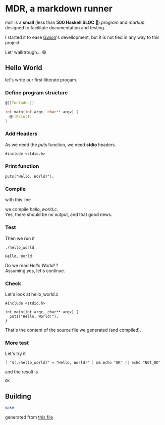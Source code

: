 # MDR, a markdown runner

mdr is a **small** (less than **500 Haskell SLOC** :champagne:) *program* and *markup*
designed to facilitate documentation and testing.  

I started it to ease [Gwion](https://github.com/fennecdjay/gwion)'s devellopment,
but it is not tied in any way to this project.  

Let' walktrough... :smile:
## Hello World
let's write our first litterate progam.

### Define program structure
``` hello_world.c .c
@[[Includes]]

int main(int argc, char** argv) {
  @[[Print]]
}
```


### Add Headers
As we need the *puts* function, we need **stdio** headers.

``` Includes .c  
#include <stdio.h>
```


### Print function
``` Print .c
puts("Hello, World!");
```



### Compile
with this line 

we compile *hello_world.c*.  
Yes, there should be no output, and that good news.
### Test

Then we run it
```
./hello_world
```  

```
Hello, World!
```  

Do we read *Hello World!* ?  
Assuming yes, let's continue.

### Check
Let's look at hello_world.c
```
#include <stdio.h>

int main(int argc, char** argv) {
  puts("Hello, World!");
}
```
That's the content of the source file we generated (and compiled).

### More test
Let's try it
```
[ "$(./hello_world)" = "Hello, World!" ] && echo "OK" || echo "NOT_OK"
```  

and the result is
```
OK
```  

## Building
``` sh
make
```  

generated from [this file](https://github.com/fennecdjay/mdr/blob/master/README.mdr)
